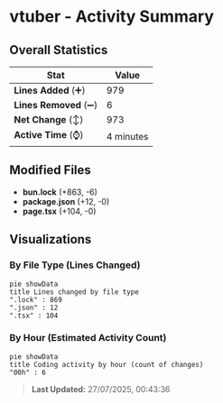 # vtuber - Activity Summary 

## Overall Statistics

| Stat                   | Value                                                             |
| ---------------------- | ----------------------------------------------------------------- |
| **Lines Added** (➕)   | 979                                          |
| **Lines Removed** (➖) | 6                                        |
| **Net Change** (↕)    | 973                |
| **Active Time** (⌚)   | 4 minutes |


## Modified Files
- **bun.lock** (+863, -6)
- **package.json** (+12, -0)
- **page.tsx** (+104, -0)

## Visualizations

### By File Type (Lines Changed)

```mermaid
pie showData
title Lines changed by file type
".lock" : 869
".json" : 12
".tsx" : 104
```

### By Hour (Estimated Activity Count)

```mermaid
pie showData
title Coding activity by hour (count of changes)
"00h" : 6
```


> **Last Updated:** 27/07/2025, 00:43:36